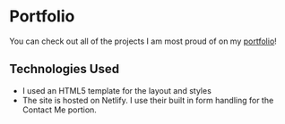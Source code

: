 # Portfolio
You can check out all of the projects I am most proud of on my <a href="https://bridget-orr.netlify.app">portfolio</a>!

## Technologies Used
- I used an HTML5 template for the layout and styles 
- The site is hosted on Netlify. I use their built in form handling for the Contact Me portion. 

